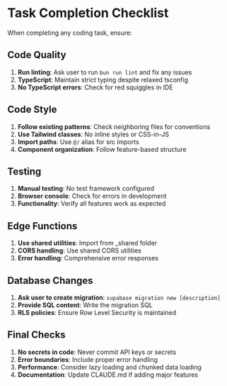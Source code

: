 # Task Completion Checklist

When completing any coding task, ensure:

## Code Quality
1. **Run linting**: Ask user to run `bun run lint` and fix any issues
2. **TypeScript**: Maintain strict typing despite relaxed tsconfig
3. **No TypeScript errors**: Check for red squiggles in IDE

## Code Style
1. **Follow existing patterns**: Check neighboring files for conventions
2. **Use Tailwind classes**: No inline styles or CSS-in-JS
3. **Import paths**: Use `@/` alias for src imports
4. **Component organization**: Follow feature-based structure

## Testing
1. **Manual testing**: No test framework configured
2. **Browser console**: Check for errors in development
3. **Functionality**: Verify all features work as expected

## Edge Functions
1. **Use shared utilities**: Import from _shared folder
2. **CORS handling**: Use shared CORS utilities
3. **Error handling**: Comprehensive error responses

## Database Changes
1. **Ask user to create migration**: `supabase migration new [description]`
2. **Provide SQL content**: Write the migration SQL
3. **RLS policies**: Ensure Row Level Security is maintained

## Final Checks
1. **No secrets in code**: Never commit API keys or secrets
2. **Error boundaries**: Include proper error handling
3. **Performance**: Consider lazy loading and chunked data loading
4. **Documentation**: Update CLAUDE.md if adding major features